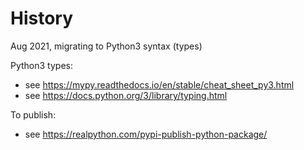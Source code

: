 # History
Aug 2021, migrating to Python3 syntax (types)

Python3 types: 
- see <https://mypy.readthedocs.io/en/stable/cheat_sheet_py3.html>
- see <https://docs.python.org/3/library/typing.html>

To publish:
- see https://realpython.com/pypi-publish-python-package/
